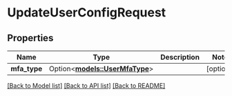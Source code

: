 # UpdateUserConfigRequest

## Properties

Name | Type | Description | Notes
------------ | ------------- | ------------- | -------------
**mfa_type** | Option<[**models::UserMfaType**](UserMFAType.md)> |  | [optional]

[[Back to Model list]](../README.md#documentation-for-models) [[Back to API list]](../README.md#documentation-for-api-endpoints) [[Back to README]](../README.md)


